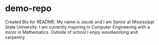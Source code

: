 # demo-repo

Created Bio for README:
My name is Jacob and I am Senior at Mississippi State University. I am currently majoring in Computer Engineering with a minor in Mathematics. Outside of school I enjoy woodworking and carpentry.